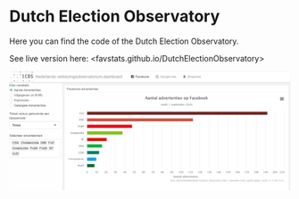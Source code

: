 Dutch Election Observatory
================

Here you can find the code of the Dutch Election Observatory.

See live version here: <favstats.github.io/DutchElectionObservatory>

![](images/dashboard_screenshot.png)
